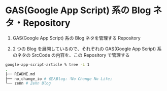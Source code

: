 # GAS(Google App Script) 系の Blog ネタ・Repository

1. GAS(Google App Script) 系の Blog ネタを管理する Repository

2. 2 つの Blog を展開しているので、それぞれの GAS(Google App Script) 系のネタの SrcCode の内容を、この Repository で管理する

```bash
google-app-script-article % tree -L 1
.
├── README.md
├── no_change_io # 個人Blog:『No Change No Life』
└── zenn # Zenn Blog
```
